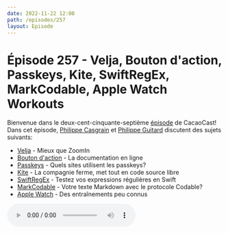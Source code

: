 ```yaml
---
date: 2022-11-22 12:00
path: /episodes/257
layout: Episode
---
```

# Épisode 257 - Velja, Bouton d'action, Passkeys, Kite, SwiftRegEx, MarkCodable, Apple Watch Workouts
<p>Bienvenue dans le deux-cent-cinquante-septi&egrave;me&nbsp;<a href="https://cacaocast.com/media/cacaocast_257.mp3" title="CacaoCast Episode 257">épisode</a> de CacaoCast! Dans cet épisode, <a href="http://www.twitter.com/philippec" title="Philippe Casgrain sur Twitter">Philippe Casgrain</a> et <a href="http://www.twitter.com/cacaocast" title="Philippe Guitard sur Twitter">Philippe Guitard</a> discutent des sujets suivants:</p>
<ul>
<li><a href="https://sindresorhus.com/velja.html" title="Velja">Velja</a> - Mieux que ZoomIn</li>
<li><a href="https://developer.apple.com/documentation/appintents/actionbutton" title="Bouton d'action">Bouton d'action</a> - La documentation en ligne</li>
<li><a href="https://passkeys.directory" title="Passkeys">Passkeys</a> - Quels sites utilisent les passkeys?</li>
<li><a href="https://www.kite.com/blog/product/kite-is-saying-farewell/" title="Kite">Kite</a> - La compagnie ferme, met tout en code source libre</li>
<li><a href="https://swiftregex.com" title="SwiftRegEx">SwiftRegEx</a> - Testez vos expressions régulières en Swift</li>
<li><a href="https://github.com/MarkCodable/MarkCodable" title="MarkCodable">MarkCodable</a> - Votre texte Markdown avec le protocole Codable?</li>
<li><a href="https://basicappleguy.com/basicappleblog/lesserknownapplewatchworkoutsi" title="Apple Watch">Apple Watch</a> - Des entraînements peu connus</li>
</ul>
<p><audio controls><source src="https://cacaocast.com/media/cacaocast_257.mp3" type="audio/mpeg"><source src="https://cacaocast.com/media/cacaocast_257.mp3" type="audio/mp4">Votre navigateur ne supporte pas l'élément audio / Your browser does not support the audio element.</audio></p>
